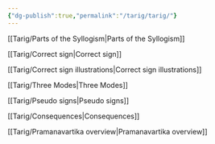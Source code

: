 ```yaml
---
{"dg-publish":true,"permalink":"/tarig/tarig/"}
---
```


[[Tarig/Parts of the Syllogism\|Parts of the Syllogism]]

[[Tarig/Correct sign\|Correct sign]]

[[Tarig/Correct sign illustrations\|Correct sign illustrations]]

[[Tarig/Three Modes\|Three Modes]]

[[Tarig/Pseudo signs\|Pseudo signs]]

[[Tarig/Consequences\|Consequences]]

[[Tarig/Pramanavartika overview\|Pramanavartika overview]]